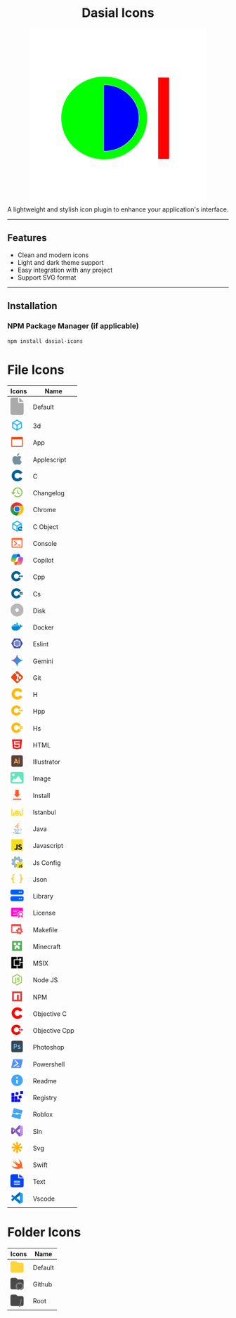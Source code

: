 <div align="center">
<h1>Dasial Icons</h1>

<img src="images/icon.png" width="400px">
</div>
A lightweight and stylish icon plugin to enhance your application's interface.

---



## Features

- Clean and modern icons
- Light and dark theme support
- Easy integration with any project
- Support SVG format

---

## Installation

### NPM Package Manager (if applicable)
```bash
npm install dasial-icons
```

<h1>File Icons</h1>

| Icons                                                        | Name                        |
| -------------------------------------------------------------| ----------------------------|
| <img src="images/default-file.png" width="30px">             | Default                     |
| <img src="images/file-3d.png" width="30px">                  | 3d                          |
| <img src="images/file-app.png" width="30px">                 | App                         |
| <img src="images/file-apple.png" width="30px">               | Applescript                 |
| <img src="images/file-c.png" width="30px">                   | C                           |
| <img src="images/file-changelog.png" width="30px">           | Changelog                   |
| <img src="images/file-chrome.png" width="30px">              | Chrome                      |
| <img src="images/file-cobject.png" width="30px">             | C Object                    |
| <img src="images/file-console.png" width="30px">             | Console                     |
| <img src="images/file-copilot.png" width="30px">             | Copilot                     |
| <img src="images/file-cpp.png" width="30px">                 | Cpp                         |
| <img src="images/file-cs.png" width="30px">                  | Cs                          |
| <img src="images/file-disk.png" width="30px">                | Disk                        |
| <img src="images/file-docker.png" width="30px">              | Docker                      |
| <img src="images/file-eslint.png" width="30px">              | Eslint                      |
| <img src="images/file-gemini.png" width="30px">              | Gemini                      |
| <img src="images/file-git.png" width="30px">                 | Git                         |
| <img src="images/file-h.png" width="30px">                   | H                           |
| <img src="images/file-hpp.png" width="30px">                 | Hpp                         |
| <img src="images/file-hsharp.png" width="30px">              | Hs                          |
| <img src="images/file-html.png" width="30px">                | HTML                        |
| <img src="images/file-illustrator.png" width="30px">         | Illustrator                 |
| <img src="images/file-image.png" width="30px">               | Image                       |
| <img src="images/file-install.png" width="30px">             | Install                     |
| <img src="images/file-istanbul.png" width="30px">            | Istanbul                    |
| <img src="images/file-java.png" width="30px">                | Java                        |
| <img src="images/file-js.png" width="30px">                  | Javascript                  |
| <img src="images/file-jsconfig.png" width="30px">            | Js Config                   |
| <img src="images/file-json.png" width="30px">                | Json                        |
| <img src="images/file-lib.png" width="30px">                 | Library                     |
| <img src="images/file-license.png" width="30px">             | License                     |
| <img src="images/file-makefile.png" width="30px">            | Makefile                    |
| <img src="images/file-minecraft.png" width="30px">           | Minecraft                   |
| <img src="images/file-msix.png" width="30px">                | MSIX                        |
| <img src="images/file-nodejs.png" width="30px">              | Node JS                     |
| <img src="images/file-npm.png" width="30px">                 | NPM                         |
| <img src="images/file-objectivec.png" width="30px">          | Objective C                 |
| <img src="images/file-objectivecpp.png" width="30px">        | Objective Cpp               |
| <img src="images/file-photoshop.png" width="30px">           | Photoshop                   |
| <img src="images/file-powershell.png" width="30px">          | Powershell                  |
| <img src="images/file-readme.png" width="30px">              | Readme                      |
| <img src="images/file-registry.png" width="30px">            | Registry                    |
| <img src="images/file-roblox.png" width="30px">              | Roblox                      |
| <img src="images/file-sln.png" width="30px">                 | Sln                         |
| <img src="images/file-svg.png" width="30px">                 | Svg                         |
| <img src="images/file-swift.png" width="30px">               | Swift                       |
| <img src="images/file-text.png" width="30px">                | Text                        |
| <img src="images/file-vscode.png" width="30px">              | Vscode                      |

<h1>Folder Icons</h1>

| Icons                                                        | Name                        |
| -------------------------------------------------------------| ----------------------------|
| <img src="images/default-folder.png" width="30px">           | Default                     |
| <img src="images/folder-github.png" width="30px">            | Github                      |
| <img src="images/folder-root.png" width="30px">              | Root                        |